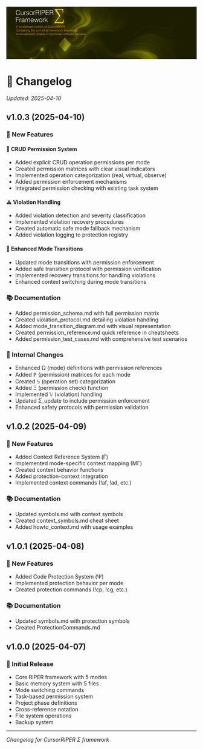 ![CursorRIPER♦Σ](../res/github-header-sigma-sm.png)
# 📝 Changelog
*Updated: 2025-04-10*

## v1.0.3 (2025-04-10)

### 🚀 New Features

#### 🔐 CRUD Permission System
- Added explicit CRUD operation permissions per mode
- Created permission matrices with clear visual indicators
- Implemented operation categorization (real, virtual, observe)
- Added permission enforcement mechanisms
- Integrated permission checking with existing task system

#### ⚠️ Violation Handling
- Added violation detection and severity classification
- Implemented violation recovery procedures
- Created automatic safe mode fallback mechanism
- Added violation logging to protection registry

#### 🔄 Enhanced Mode Transitions
- Updated mode transitions with permission enforcement
- Added safe transition protocol with permission verification
- Implemented recovery transitions for handling violations
- Enhanced context switching during mode transitions

### 📚 Documentation
- Added permission_schema.md with full permission matrix
- Created violation_protocol.md detailing violation handling
- Added mode_transition_diagram.md with visual representation
- Created permission_reference.md quick reference in cheatsheets
- Added permission_test_cases.md with comprehensive test scenarios

### 🔧 Internal Changes
- Enhanced Ω (mode) definitions with permission references
- Added ℙ (permission) matrices for each mode
- Created 𝕊 (operation set) categorization
- Added Ξ (permission check) function
- Implemented 𝕍 (violation) handling
- Updated Σ_update to include permission enforcement
- Enhanced safety protocols with permission validation

## v1.0.2 (2025-04-09)

### 🚀 New Features
- Added Context Reference System (Γ)
- Implemented mode-specific context mapping (MΓ)
- Created context behavior functions
- Added protection-context integration
- Implemented context commands (!af, !ad, etc.)

### 📚 Documentation
- Updated symbols.md with context symbols
- Created context_symbols.md cheat sheet
- Added howto_context.md with usage examples

## v1.0.1 (2025-04-08)

### 🚀 New Features
- Added Code Protection System (Ψ)
- Implemented protection behavior per mode
- Created protection commands (!cp, !cg, etc.)

### 📚 Documentation
- Updated symbols.md with protection symbols
- Created ProtectionCommands.md

## v1.0.0 (2025-04-07)

### 🚀 Initial Release
- Core RIPER framework with 5 modes
- Basic memory system with 5 files
- Mode switching commands
- Task-based permission system
- Project phase definitions
- Cross-reference notation
- File system operations
- Backup system

---
*Changelog for CursorRIPER Σ framework*
